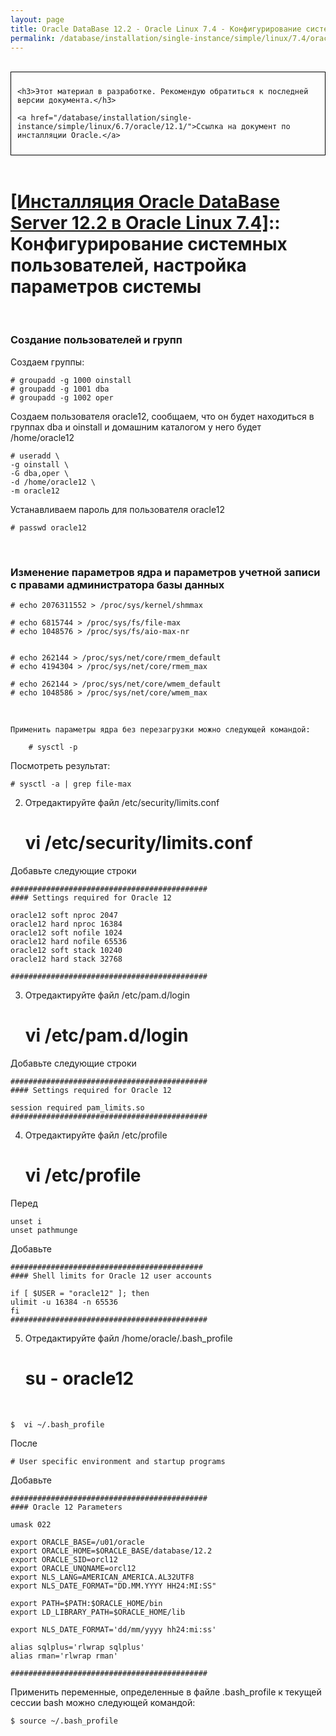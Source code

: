 ```yaml
---
layout: page
title: Oracle DataBase 12.2 - Oracle Linux 7.4 - Конфигурирование системных пользователей, настройка параметров системы
permalink: /database/installation/single-instance/simple/linux/7.4/oracle/12.2/prepare-kernel-parameters-and-user-environments/
---
```



<br/>

<div style="padding:10px; border:thin solid black;">

	<h3>Этот материал в разработке. Рекомендую обратиться к последней версии документа.</h3>

    <a href="/database/installation/single-instance/simple/linux/6.7/oracle/12.1/">Ссылка на документ по инсталляции Oracle.</a>

</div>

<br/>

# <a href="/database/installation/single-instance/simple/linux/7.4/oracle/12.2/">[Инсталляция Oracle DataBase Server 12.2 в Oracle Linux 7.4]</a>:: Конфигурирование системных пользователей, настройка параметров системы

<br/>

### Создание пользователей и групп

Создаем группы:


	# groupadd -g 1000 oinstall
	# groupadd -g 1001 dba
	# groupadd -g 1002 oper


Создаем пользователя oracle12, сообщаем, что он будет находиться в группах dba и oinstall и домашним каталогом у него будет /home/oracle12


	# useradd \
	-g oinstall \
	-G dba,oper \
	-d /home/oracle12 \
	-m oracle12


Устанавливаем пароль для пользователя oracle12

	# passwd oracle12


<br/>

### Изменение параметров ядра и параметров учетной записи с правами администратора базы данных


    # echo 2076311552 > /proc/sys/kernel/shmmax    

    # echo 6815744 > /proc/sys/fs/file-max
    # echo 1048576 > /proc/sys/fs/aio-max-nr


    # echo 262144 > /proc/sys/net/core/rmem_default
    # echo 4194304 > /proc/sys/net/core/rmem_max

    # echo 262144 > /proc/sys/net/core/wmem_default
    # echo 1048586 > /proc/sys/net/core/wmem_max

<br/>

    Применить параметры ядра без перезагрузки можно следующей командой:

    	# sysctl -p

Посмотреть результат:

    # sysctl -a | grep file-max


2) Отредактируйте файл  /etc/security/limits.conf

	# vi /etc/security/limits.conf


Добавьте следующие строки

	############################################
	#### Settings required for Oracle 12

	oracle12 soft nproc 2047
	oracle12 hard nproc 16384
	oracle12 soft nofile 1024
	oracle12 hard nofile 65536
	oracle12 soft stack 10240
	oracle12 hard stack 32768

	############################################


3) Отредактируйте файл  /etc/pam.d/login

	# vi /etc/pam.d/login

Добавьте следующие строки

	############################################
	#### Settings required for Oracle 12

	session required pam_limits.so
	############################################



4) Отредактируйте файл /etc/profile

	# vi /etc/profile


Перед

	unset i
	unset pathmunge


Добавьте

	###########################################
	#### Shell limits for Oracle 12 user accounts

	if [ $USER = "oracle12" ]; then
	ulimit -u 16384 -n 65536
	fi
	############################################




5) Отредактируйте файл /home/oracle/.bash_profile


	# su - oracle12

<br/>

	$  vi ~/.bash_profile


После  

	# User specific environment and startup programs


Добавьте

	############################################
	#### Oracle 12 Parameters

	umask 022

	export ORACLE_BASE=/u01/oracle
	export ORACLE_HOME=$ORACLE_BASE/database/12.2
	export ORACLE_SID=orcl12
	export ORACLE_UNQNAME=orcl12
	export NLS_LANG=AMERICAN_AMERICA.AL32UTF8
	export NLS_DATE_FORMAT="DD.MM.YYYY HH24:MI:SS"

	export PATH=$PATH:$ORACLE_HOME/bin
	export LD_LIBRARY_PATH=$ORACLE_HOME/lib

	export NLS_DATE_FORMAT='dd/mm/yyyy hh24:mi:ss'

	alias sqlplus='rlwrap sqlplus'
	alias rman='rlwrap rman'

	############################################

Применить переменные, определенные в файле .bash_profile к текущей сессии bash можно следующей командой:

	$ source ~/.bash_profile
